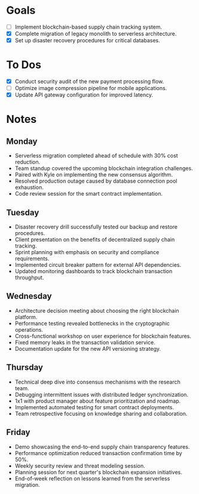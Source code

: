 # Goals
- [ ] Implement blockchain-based supply chain tracking system.
- [x] Complete migration of legacy monolith to serverless architecture.
- [x] Set up disaster recovery procedures for critical databases.
# To Dos
- [x] Conduct security audit of the new payment processing flow.
- [ ] Optimize image compression pipeline for mobile applications.
- [x] Update API gateway configuration for improved latency.
# Notes
## Monday
- Serverless migration completed ahead of schedule with 30% cost reduction.
- Team standup covered the upcoming blockchain integration challenges.
- Paired with Kyle on implementing the new consensus algorithm.
- Resolved production outage caused by database connection pool exhaustion.
- Code review session for the smart contract implementation.
## Tuesday
- Disaster recovery drill successfully tested our backup and restore procedures.
- Client presentation on the benefits of decentralized supply chain tracking.
- Sprint planning with emphasis on security and compliance requirements.
- Implemented circuit breaker pattern for external API dependencies.
- Updated monitoring dashboards to track blockchain transaction throughput.
## Wednesday
- Architecture decision meeting about choosing the right blockchain platform.
- Performance testing revealed bottlenecks in the cryptographic operations.
- Cross-functional workshop on user experience for blockchain features.
- Fixed memory leaks in the transaction validation service.
- Documentation update for the new API versioning strategy.
## Thursday
- Technical deep dive into consensus mechanisms with the research team.
- Debugging intermittent issues with distributed ledger synchronization.
- 1x1 with product manager about feature prioritization and roadmap.
- Implemented automated testing for smart contract deployments.
- Team retrospective focusing on knowledge sharing and collaboration.
## Friday
- Demo showcasing the end-to-end supply chain transparency features.
- Performance optimization reduced transaction confirmation time by 50%.
- Weekly security review and threat modeling session.
- Planning session for next quarter's blockchain expansion initiatives.
- End-of-week reflection on lessons learned from the serverless migration.